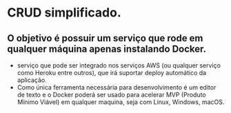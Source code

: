 # CRUD simplificado.

## O objetivo é possuir um serviço que rode em qualquer máquina apenas instalando Docker.

*	serviço que pode ser integrado nos serviços AWS (ou qualquer serviço como Heroku entre outros), que irá suportar deploy automático da aplicação.
*	Como única ferramenta necessária para desenvolvimento é um editor de texto e o Docker poderá ser usado para acelerar MVP (Produto Mínimo Viável) em qualquer maquina, seja com Linux, Windows, macOS.

